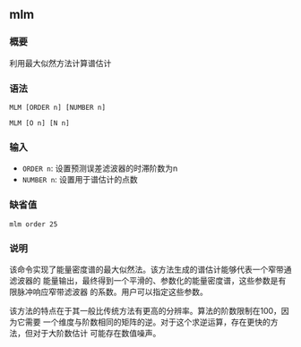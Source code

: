 ## mlm

### 概要

利用最大似然方法计算谱估计

### 语法

``` {.bash}
MLM [ORDER n] [NUMBER n]
```
``` {.bash}
MLM [O n] [N n]
```

### 输入

- `ORDER n`: 设置预测误差滤波器的时滞阶数为n
- `NUMBER n`: 设置用于谱估计的点数

### 缺省值

``` {.bash}
mlm order 25
```

### 说明

该命令实现了能量密度谱的最大似然法。该方法生成的谱估计能够代表一个窄带通滤波器的
能量输出，最终得到一个平滑的、参数化的能量密度谱，这些参数是有限脉冲响应窄带滤波器
的系数。用户可以指定这些参数。

该方法的特点在于其一般比传统方法有更高的分辨率。算法的阶数限制在100，因为它需要
一个维度与阶数相同的矩阵的逆。对于这个求逆运算，存在更快的方法，但对于大阶数估计
可能存在数值噪声。
